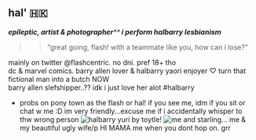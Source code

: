 ## hal' 🇭🇰

 ***epileptic, artist & photographer^^ i perform halbarry lesbianism***
  >> “great going, flash! with a teammate like you, how can i lose?”

  mainly on twitter @flashcentric. no dni. pref 18+ tho  
   dc & marvel comics. barry allen lover & halbarry yaori enjoyer  ♡ 
   turn that fictional man into a butch NOW  
   barry allen slefshipper..?? idk i just love her alot #halbarry
   -  probs on pony town as the flash or hal! if you see me, idm if you sit or chat w me :D im very friendly...excuse me if i accidentally whisper to thw wrong person
  ![halbarry yuri by toytle!](https://pbs.twimg.com/media/GkfGH_oWYAEQ0dv?format=jpg&name=large)
![me and starling...](https://media.discordapp.net/attachments/1273953647557869690/1411471926764765296/image.png?ex=68b4c72b&is=68b375ab&hm=099b6a4450cfa9c5a3156802b606106755cd956a8745dd77cf8a9efc11b64ad3&=&format=webp&quality=lossless) me & my beautiful ugly wife/p HI MAMA me when you dont hop on. grr
